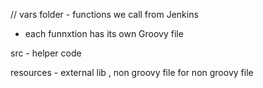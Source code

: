 // vars folder  - functions we call from Jenkins 
- each funnxtion has its own Groovy file 

src - helper code  

resources - external lib  , non groovy file for non groovy file